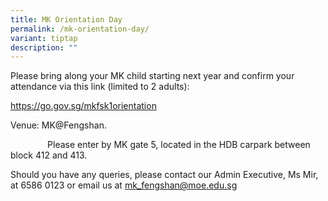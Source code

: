 ```yaml
---
title: MK Orientation Day
permalink: /mk-orientation-day/
variant: tiptap
description: ""
---
```

<p></p>
<p></p>
<p>Please bring along your MK child starting next year and confirm your attendance
via this link (limited to 2 adults):</p>
<p></p>
<p><a href="https://go.gov.sg/mkfsk1orientation" rel="noopener noreferrer nofollow" target="_blank">https://go.gov.sg/mkfsk1orientation</a>
</p>
<p></p>
<p>Venue: MK@Fengshan.</p>
<p>&nbsp;&nbsp;&nbsp;&nbsp;&nbsp;&nbsp;&nbsp;&nbsp;&nbsp;&nbsp;&nbsp;&nbsp;&nbsp;&nbsp;
Please enter by MK gate 5, located in the HDB carpark between block 412
and 413.</p>
<p></p>
<p>Should you have any queries, please contact our Admin Executive, Ms&nbsp;Mir,
at 6586 0123 or email us at&nbsp;<a href="https://go.gov.sg/mkfsk1orientation" rel="noopener noreferrer nofollow" target="_blank">mk_fengshan@moe.edu.sg</a>
</p>